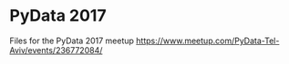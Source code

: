 # PyData 2017
Files for the PyData 2017 meetup https://www.meetup.com/PyData-Tel-Aviv/events/236772084/
